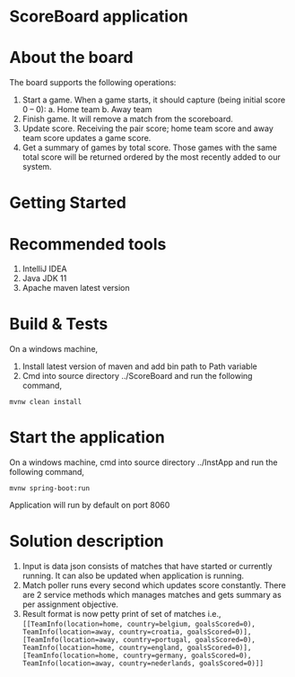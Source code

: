 ScoreBoard application
=====

About the board
=====
The board supports the following operations:
1. Start a game. When a game starts, it should capture (being initial score 0 – 0):
    a. Home team
    b. Away team
2. Finish game. It will remove a match from the scoreboard.
3. Update score. Receiving the pair score; home team score and away team score
   updates a game score.
4. Get a summary of games by total score. Those games with the same total score will
   be returned ordered by the most recently added to our system.

Getting Started
====
Recommended tools
====

1. IntelliJ IDEA
2. Java JDK 11
3. Apache maven latest version

Build & Tests
====
On a windows machine, 
1. Install latest version of maven and add bin path to Path variable
2. Cmd into source directory ../ScoreBoard and run the following command,

`mvnw clean install`

Start the application
====
On a windows machine, cmd into source directory ../InstApp and run the following command,

`mvnw spring-boot:run`

Application will run by default on port 8060

Solution description
====
1. Input is data json consists of matches that have started or currently running. It can also be 
   updated when application is running.
2. Match poller runs every second which updates score constantly. There are 2 service methods which 
   manages matches and gets summary as per assignment objective.
3. Result format is now petty print of set of matches i.e.,
   `[[TeamInfo(location=home, country=belgium, goalsScored=0), TeamInfo(location=away, country=croatia, goalsScored=0)], 
   [TeamInfo(location=away, country=portugal, goalsScored=0), TeamInfo(location=home, country=england, goalsScored=0)], 
   [TeamInfo(location=home, country=germany, goalsScored=0), TeamInfo(location=away, country=nederlands, goalsScored=0)]]`
